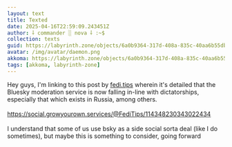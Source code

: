 ```yaml
---
layout: text
title: Texted
date: 2025-04-16T22:59:09.243451Z
author: ⸸ commander ░ nova ⸸ :~$
collection: texts
guid: https://labyrinth.zone/objects/6a0b9364-317d-408a-835c-40aa6b55db0a
avatar: /img/avatar/daemon.png
akkoma: https://labyrinth.zone/objects/6a0b9364-317d-408a-835c-40aa6b55db0a
tags: [akkoma, labyrinth-zone]
---
```


<p>Hey guys, I'm linking to this post by <a href="http://fedi.tips" rel="ugc">fedi.tips</a> wherein it's detailed that the Bluesky moderation service is now falling in-line with dictatorships, especially that which exists in Russia, among others.<br><br><a href="https://social.growyourown.services/@FediTips/114348230343022434" rel="ugc">https://social.growyourown.services/@FediTips/114348230343022434</a><br><br>I understand that some of us use bsky as a side social sorta deal (like I do sometimes), but maybe this is something to consider, going forward</p>